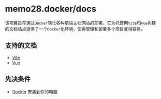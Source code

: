 <!--
 * @Author: @memo28.repo
 * @Date: 2023-12-12 16:33:06
 * @LastEditTime: 2023-12-12 17:00:48
 * @Description: 
 * @FilePath: /docs/README.md
-->
# memo28.docker/docs

该项目旨在通过`Docker`简化各种前端文档网站的部署。它为托管用`Vite`和`Vue`构建的文档站点提供了一个`Docker`化环境，使得管理和部署多个项目变得容易。

## 支持的文档

- [Vite](https://vitejs.dev/)
- [Vue](https://vuejs.org/)

## 先决条件

- [Docker](https://www.docker.com/) 安装到你的电脑
